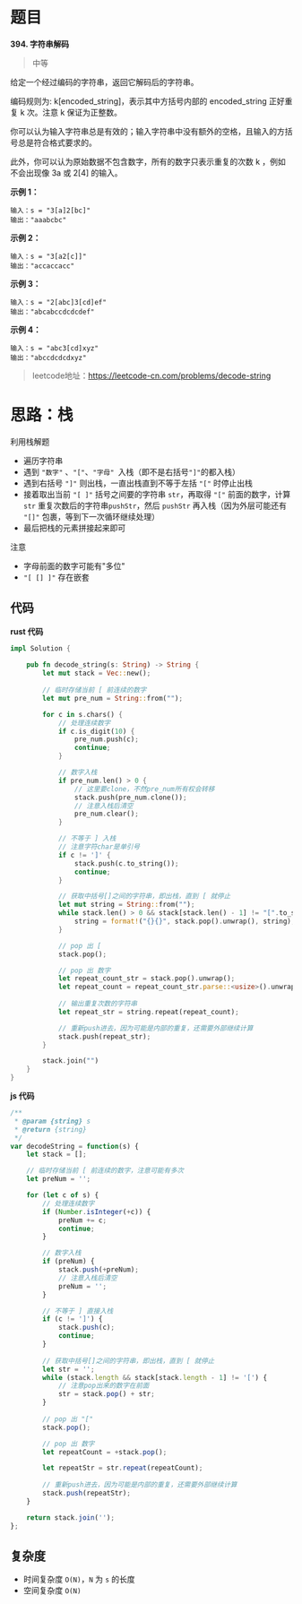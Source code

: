 # 题目

**394. 字符串解码**

>中等

给定一个经过编码的字符串，返回它解码后的字符串。



编码规则为: k[encoded_string]，表示其中方括号内部的 encoded_string 正好重复 k 次。注意 k 保证为正整数。



你可以认为输入字符串总是有效的；输入字符串中没有额外的空格，且输入的方括号总是符合格式要求的。



此外，你可以认为原始数据不包含数字，所有的数字只表示重复的次数 k ，例如不会出现像 3a 或 2[4] 的输入。



**示例 1：**

```
输入：s = "3[a]2[bc]"
输出："aaabcbc"
```

**示例 2：**

```
输入：s = "3[a2[c]]"
输出："accaccacc"
```

**示例 3：**

```
输入：s = "2[abc]3[cd]ef"
输出："abcabccdcdcdef"
```

**示例 4：**

```
输入：s = "abc3[cd]xyz"
输出："abccdcdcdxyz"
```

>leetcode地址：https://leetcode-cn.com/problems/decode-string



# 思路：栈

利用栈解题

* 遍历字符串
* 遇到 `"数字"` 、`"["`、`"字母" `入栈（即不是右括号`"]"`的都入栈）
* 遇到右括号 `"]"` 则出栈，一直出栈直到不等于左括 `"["` 时停止出栈
* 接着取出当前 `"[ ]"` 括号之间要的字符串 `str`，再取得 `"["` 前面的数字，计算 `str` 重复次数后的字符串`pushStr`，然后 `pushStr` 再入栈（因为外层可能还有 `"[]"` 包裹，等到下一次循环继续处理）
* 最后把栈的元素拼接起来即可




注意

* 字母前面的数字可能有"多位"
* `"[ [] ]"` 存在嵌套



## 代码

**rust 代码**

```rust
impl Solution {
   
    pub fn decode_string(s: String) -> String {
        let mut stack = Vec::new();
        
        // 临时存储当前 [ 前连续的数字
        let mut pre_num = String::from("");

        for c in s.chars() {
            // 处理连续数字
            if c.is_digit(10) {
                pre_num.push(c);
                continue;
            }

            // 数字入栈
            if pre_num.len() > 0 {
                // 这里要clone，不然pre_num所有权会转移
                stack.push(pre_num.clone());
                // 注意入栈后清空 
                pre_num.clear();
            }

            // 不等于 ] 入栈
            // 注意字符char是单引号
            if c != ']' {
                stack.push(c.to_string());
                continue;
            }

            // 获取中括号[]之间的字符串，即出栈，直到 [ 就停止
            let mut string = String::from("");
            while stack.len() > 0 && stack[stack.len() - 1] != "[".to_string() {
                string = format!("{}{}", stack.pop().unwrap(), string);
            }

            // pop 出 [
            stack.pop();

            // pop 出 数字
            let repeat_count_str = stack.pop().unwrap();
            let repeat_count = repeat_count_str.parse::<usize>().unwrap();
   
            // 输出重复次数的字符串
            let repeat_str = string.repeat(repeat_count);

            // 重新push进去，因为可能是内部的重复，还需要外部继续计算
            stack.push(repeat_str);
        }

        stack.join("")
    }
}
```



**js 代码**

```javascript
/**
 * @param {string} s
 * @return {string}
 */
var decodeString = function(s) {
    let stack = [];

    // 临时存储当前 [ 前连续的数字，注意可能有多次
    let preNum = ''; 

    for (let c of s) {
        // 处理连续数字
        if (Number.isInteger(+c)) {
            preNum += c;
            continue;
        }

        // 数字入栈
        if (preNum) {
            stack.push(+preNum);
            // 注意入栈后清空 
            preNum = '';
        }

        // 不等于 ] 直接入栈
        if (c != ']') {
            stack.push(c);
            continue;
        }
 
        // 获取中括号[]之间的字符串，即出栈，直到 [ 就停止
        let str = '';
        while (stack.length && stack[stack.length - 1] != '[') {
            // 注意pop出来的数字在前面 
            str = stack.pop() + str;
        }
 
        // pop 出 "["
        stack.pop();

        // pop 出 数字
        let repeatCount = +stack.pop();

        let repeatStr = str.repeat(repeatCount);
        
        // 重新push进去，因为可能是内部的重复，还需要外部继续计算
        stack.push(repeatStr);
    }

    return stack.join('');
};
```

## 复杂度

* 时间复杂度 `O(N)`，`N` 为  `s` 的长度
* 空间复杂度 `O(N)`

